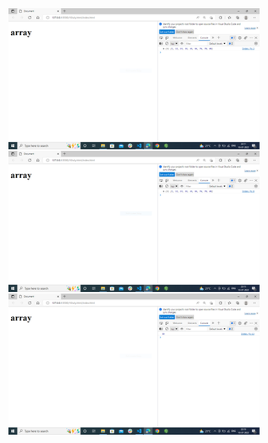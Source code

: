 <img src="sort output1.PNG" alt="output">
<img src="sort output2.PNG" alt="output">
<img src="largest no.PNG" alt="output">